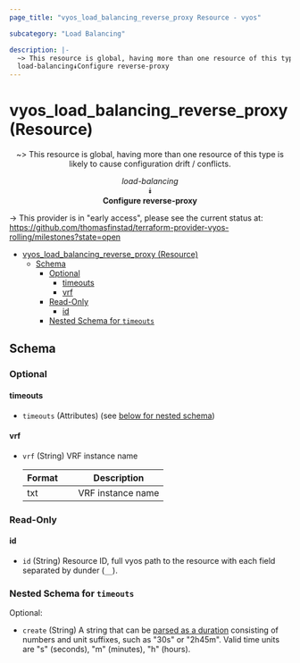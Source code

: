 ```yaml
---
page_title: "vyos_load_balancing_reverse_proxy Resource - vyos"

subcategory: "Load Balancing"

description: |-
  ~> This resource is global, having more than one resource of this type is likely to cause configuration drift / conflicts.
  load-balancing⯯Configure reverse-proxy
---
```


# vyos_load_balancing_reverse_proxy (Resource)
<center>

~> This resource is global, having more than one resource of this type is likely to cause configuration drift / conflicts.

*load-balancing*  
⯯  
**Configure reverse-proxy**


</center>

-> This provider is in "early access", please see the current status at: https://github.com/thomasfinstad/terraform-provider-vyos-rolling/milestones?state=open

<!--TOC-->

- [vyos_load_balancing_reverse_proxy (Resource)](#vyos_load_balancing_reverse_proxy-resource)
  - [Schema](#schema)
    - [Optional](#optional)
      - [timeouts](#timeouts)
      - [vrf](#vrf)
    - [Read-Only](#read-only)
      - [id](#id)
    - [Nested Schema for `timeouts`](#nested-schema-for-timeouts)

<!--TOC-->

<!-- schema generated by tfplugindocs -->
## Schema

### Optional

#### timeouts
- `timeouts` (Attributes) (see [below for nested schema](#nestedatt--timeouts))
#### vrf
- `vrf` (String) VRF instance name

    |  Format  &emsp;|  Description        |
    |----------|---------------------|
    |  txt     &emsp;|  VRF instance name  |

### Read-Only

#### id
- `id` (String) Resource ID, full vyos path to the resource with each field separated by dunder (`__`).

<a id="nestedatt--timeouts"></a>
### Nested Schema for `timeouts`

Optional:

- `create` (String) A string that can be [parsed as a duration](https://pkg.go.dev/time#ParseDuration) consisting of numbers and unit suffixes, such as &#34;30s&#34; or &#34;2h45m&#34;. Valid time units are &#34;s&#34; (seconds), &#34;m&#34; (minutes), &#34;h&#34; (hours).
